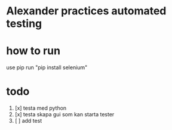 # Alexander practices automated testing
# how to run 
use pip run "pip install selenium"
# todo
1. [x] testa med python 
2. [x] testa skapa gui som kan starta tester 
2. [ ] add test